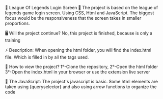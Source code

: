 🤞 League Of Legends Login Screen 🤞
    The project is based on the league of legends game login screen.
     Using CSS, Html and JavaScript.
      The biggest focus would be the responsiveness that the screen takes in smaller proportions.

🖥️ Will the project continue?
    No, this project is finished, because is only a training

⚡ Description:
    When opening the html folder, 
     you will find the index.html file.
      Which is filled in by all the tags used.


💬 How to view the project?
    1°-Clone the repository,
     2°-Open the html folder
      3°-Open the index.html in your browser or use the extension live server


💬 The JavaScript:
    The project's javascript is basic.
     Some html elements are taken using {queryselector}
      and also using arrow functions to organize the code
